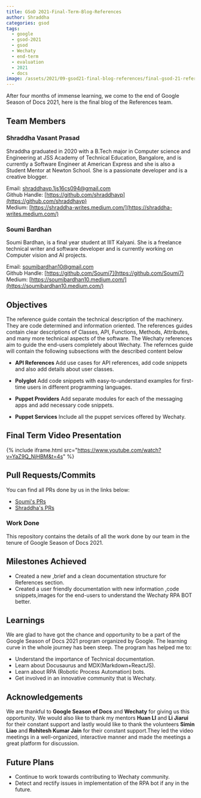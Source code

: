 ```yaml
---
title: GSoD 2021-Final-Term-Blog-References
author: Shraddha
categories: gsod
tags:
  - google
  - gsod-2021
  - gsod
  - Wechaty
  - end-term
  - evaluation
  - 2021
  - docs
image: /assets/2021/09-gsod21-final-blog-references/final-gsod-21-references.webp
---
```


After four months of immense learning, we come to the end of Google Season of Docs 2021, here is the final blog of the References team.

## Team Members

### Shraddha Vasant Prasad

Shraddha graduated in 2020 with a B.Tech major in Computer science and Engineering at JSS Academy of Technical Education, Bangalore, and is currently a Software Engineer at American Express and she is also a Student Mentor at Newton School. She is a passionate developer and is a creative blogger.

Email: [shraddhavp.1js16cs094@gmail.com](mailto:shraddhavp.1js16cs094@gmail.com)</br>
Github Handle: [https://github.com/shraddhavp](https://github.com/shraddhavp)</br>
Medium: [https://shraddha-writes.medium.com/](https://shraddha-writes.medium.com/)</br>

### Soumi Bardhan

Soumi Bardhan, is a final year student at IIIT Kalyani. She is a freelance technical writer and software developer and is currently working on Computer vision and AI projects.

Email: [soumibardhan10@gmail.com](mailto:soumibardhan10@gmail.com)</br>
Github Handle: [https://github.com/Soumi7](https://github.com/Soumi7)</br>
Medium: [https://soumibardhan10.medium.com/](https://soumibardhan10.medium.com/)</br>

## Objectives

The reference guide contain the technical description of the machinery. They are code determined and information oriented. The references guides contain clear descriptions of Classes, API, Functions, Methods, Attributes, and many more technical aspects of the software. The Wechaty references aim to guide the end-users completely about Wechaty.
The refernces guide will contain the following subsections with the described content below

* **API References**
Add use cases for API references, add code snippets and also add details about user classes.

* **Polyglot**
Add code snippets with easy-to-understand examples for first-time users in different programming languages.

* **Puppet Providers**
Add separate modules for each of the messaging apps and add necessary code snippets.

* **Puppet Services**
Include all the puppet services offered by Wechaty.

## Final Term Video Presentation

{% include iframe.html src="https://www.youtube.com/watch?v=YaZ9Q_NjHBM&t=4s" %}

## Pull Requests/Commits

You can find all PRs done by us in the links below:
* [Soumi's PRs](https://github.com/wechaty/wechaty.js.org/pulls?q=is%3Apr+author%3Asoumi7)
* [Shraddha's PRs](https://github.com/wechaty/wechaty.js.org/pulls?q=is%3Apr+author%3Ashraddhavp+)

### Work Done 

This repository contains the details of all the work done by our team in the tenure of Google Season of Docs 2021.

## Milestones Achieved

* Created a new ,brief and a clean documentation structure for References section.
* Created a user friendly  documentation with new information ,code snippets,images for  the end-users to understand the Wechaty RPA BOT better.

## Learnings

We are glad to have got the chance and opportunity to be a part of the Google Season of Docs 2021 program organized by Google. The learning curve in the whole journey has been steep. The program has helped me to:

* Understand the importance of Technical documentation.
* Learn about Docusaurus and MDX(Markdown+ReactJS).
* Learn about RPA (Robotic Process Automation) bots.
* Get involved in an innovative community that is  Wechaty.

## Acknowledgements

We are thankful to **Google Season of Docs** and **Wechaty** for giving us this opportunity. We would also like to thank my mentors **Huan LI** and **Li Jiarui** for their constant support and  lastly would like to thank the volunteers **Simin Liao** and **Rohitesh Kumar Jain** for their constant support.They led the video meetings in a well-organized, interactive manner and made the meetings a  great platform for discussion.

## Future Plans

* Continue to work towards contributing to Wechaty community.
* Detect and rectify issues in implementation of the RPA bot if any in the future.